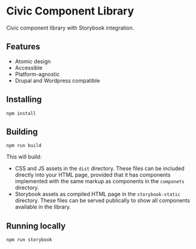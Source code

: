 # Civic Component Library

Civic component library with Storybook integration.

## Features

- Atomic design
- Accessible
- Platform-agnostic
- Drupal and Wordpress compatible

## Installing

    npm install

## Building

    npm run build

This will build:
  - CSS and JS assets in the `dist` directory. These files can be included
    directly into your HTML page, provided that it has components implemented
    with the same markup as components in the `componets` directory.
  - Storybook assets as compiled HTML page in the `storybook-static` directory.
    These files can be served publically to show all components available in
    the library.

## Running locally

    npm run storybook
